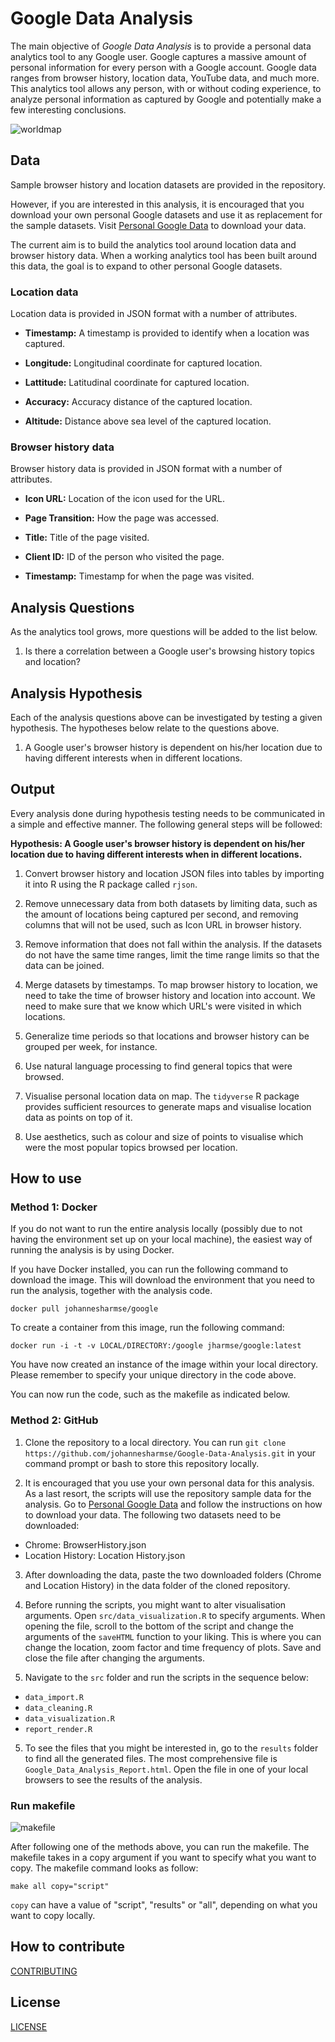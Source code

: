 # Google Data Analysis

The main objective of *Google Data Analysis* is to provide a personal data analytics tool to any Google user. Google captures a massive amount of personal information for every person with a Google account. Google data ranges from browser history, location data, YouTube data, and much more. This analytics tool allows any person, with or without coding experience, to analyze personal information as captured by Google and potentially make a few interesting conclusions.

![worldmap](additional/images/UBC.gif)

## Data

Sample browser history and location datasets are provided in the repository.

However, if you are interested in this analysis, it is encouraged that you download your own personal Google datasets and use it as replacement for the sample datasets. Visit [Personal Google Data](https://takeout.google.com/settings/takeout) to download your data.

The current aim is to build the analytics tool around location data and browser history data. When a working analytics tool has been built around this data, the goal is to expand to other personal Google datasets.

### Location data

Location data is provided in JSON format with a number of attributes.

* **Timestamp:** A timestamp is provided to identify when a location was captured.

* **Longitude:** Longitudinal coordinate for captured location.

* **Lattitude:** Latitudinal coordinate for captured location.

* **Accuracy:** Accuracy distance of the captured location.

* **Altitude:** Distance above sea level of the captured location.

### Browser history data  

Browser history data is provided in JSON format with a number of attributes.

* **Icon URL:** Location of the icon used for the URL.

* **Page Transition:** How the page was accessed.

* **Title:** Title of the page visited.

* **Client ID:** ID of the person who visited the page.

* **Timestamp:** Timestamp for when the page was visited.

## Analysis Questions

As the analytics tool grows, more questions will be added to the list below.

1. Is there a correlation between a Google user's browsing history topics and location?

## Analysis Hypothesis

Each of the analysis questions above can be investigated by testing a given hypothesis. The hypotheses below relate to the questions above.

1. A Google user's browser history is dependent on his/her location due to having different interests when in different locations.

## Output

Every analysis done during hypothesis testing needs to be communicated in a simple and effective manner. The following general steps will be followed:

**Hypothesis: A Google user's browser history is dependent on his/her location due to having different interests when in different locations.**

1. Convert browser history and location JSON files into tables by importing it into R using the R package called `rjson`.

2. Remove unnecessary data from both datasets by limiting data, such as the amount of locations being captured per second, and removing columns that will not be used, such as Icon URL in browser history.

3. Remove information that does not fall within the analysis. If the datasets do not have the same time ranges, limit the time range limits so that the data can be joined.

4. Merge datasets by timestamps. To map browser history to location, we need to take the time of browser history and location into account. We need to make sure that we know which URL's were visited in which locations.

5. Generalize time periods so that locations and browser history can be grouped per week, for instance.

6. Use natural language processing to find general topics that were browsed.

6. Visualise personal location data on map. The `tidyverse` R package provides sufficient resources to generate maps and visualise location data as points on top of it.

7. Use aesthetics, such as colour and size of points to visualise which were the most popular topics browsed per location.

## How to use

### Method 1: Docker

If you do not want to run the entire analysis locally (possibly due to not having the environment set up on your local machine), the easiest way of running the analysis is by using Docker.

If you have Docker installed, you can run the following command to download the image. This will download the environment that you need to run the analysis, together with the analysis code.

```
docker pull johannesharmse/google
```

To create a container from this image, run the following command:

```
docker run -i -t -v LOCAL/DIRECTORY:/google jharmse/google:latest
```

You have now created an instance of the image within your local directory. Please remember to specify your unique directory in the code above.

You can now run the code, such as the makefile as indicated below.

### Method 2: GitHub

1. Clone the repository to a local directory. You can run `git clone https://github.com/johannesharmse/Google-Data-Analysis.git` in your command prompt or bash to store this repository locally.

2. It is encouraged that you use your own personal data for this analysis. As a last resort, the scripts will use the repository sample data for the analysis. Go to [Personal Google Data](https://takeout.google.com/settings/takeout) and follow the instructions on how to download your data. The following two datasets need to be downloaded:

  * Chrome: BrowserHistory.json
  * Location History: Location History.json

3. After downloading the data, paste the two downloaded folders (Chrome and Location History) in the data folder of the cloned repository.

4. Before running the scripts, you might want to alter visualisation arguments. Open `src/data_visualization.R` to specify arguments. When opening the file, scroll to the bottom of the script and change the arguments of the `saveHTML` function to your liking. This is where you can change the location, zoom factor and time frequency of plots. Save and close the file after changing the arguments.

4. Navigate to the `src` folder and run the scripts in the sequence below:

  - `data_import.R`
  - `data_cleaning.R`
  - `data_visualization.R`
  - `report_render.R`

5. To see the files that you might be interested in, go to the `results` folder to find all the generated files. The most comprehensive file is `Google_Data_Analysis_Report.html`. Open the file in one of your local browsers to see the results of the analysis.

### Run makefile

![makefile](additional/images/Makefile.png)

After following one of the methods above, you can run the makefile. The makefile takes in a copy argument if you want to specify what you want to copy. The makefile command looks as follow:

```
make all copy="script"
```

`copy` can have a value of "script", "results" or "all", depending on what you want to copy locally.

## How to contribute

[CONTRIBUTING](https://github.com/johannesharmse/Google-Data-Analysis/blob/master/CONTRIBUTING.md)

## License

[LICENSE](https://github.com/johannesharmse/Google-Data-Analysis/blob/master/LICENSE.md)
